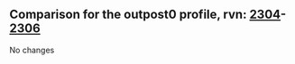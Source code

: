 ## Comparison for the outpost0 profile, rvn: [2304](https://github.com/PRO100KatYT/FortniteProfileRevisions/tree/main/profiles/outpost0/2304%20outpost0.json)-[2306](https://github.com/PRO100KatYT/FortniteProfileRevisions/tree/main/profiles/outpost0/2306%20outpost0.json)

No changes
